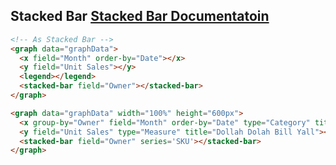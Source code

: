 <h2>
    Stacked Bar
    <span class="api-link">
      <a href="../documentation/#stacked-bar">Stacked Bar Documentatoin</a>
    </span>
</h2>

<div class="white-panel">
  <graph data="graphData">
    <x field="Month" order-by="Date"></x>
    <y field="Unit Sales"></y>
    <legend></legend>
    <stacked-bar field="Owner"></stacked-bar>
  </graph>
</div>

```html
<!-- As Stacked Bar -->
<graph data="graphData">
  <x field="Month" order-by="Date"></x>
  <y field="Unit Sales"></y>
  <legend></legend>
  <stacked-bar field="Owner"></stacked-bar>
</graph>
```

<div class="white-panel">
  <graph data="graphData" width="100%" height="600px">
    <x group-by="Owner" field="Month" order-by="Date" type="Category" title="Cream, Get the Money"></x>
    <y field="Unit Sales" type="Measure" title="Dollah Dolah Bill Yall"></y>
    <stacked-bar field="Owner" series='SKU'></stacked-bar>
  </graph>
</div>

```html
<graph data="graphData" width="100%" height="600px">
  <x group-by="Owner" field="Month" order-by="Date" type="Category" title="Cream, Get the Money"></x>
  <y field="Unit Sales" type="Measure" title="Dollah Dolah Bill Yall"></y>
  <stacked-bar field="Owner" series='SKU'></stacked-bar>
</graph>
```
